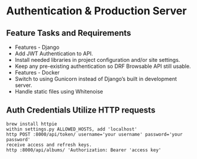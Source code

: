 #  Authentication & Production Server

## Feature Tasks and Requirements

- Features - Django
- Add JWT Authentication to API.
- Install needed libraries in project configuration and/or site settings.
- Keep any pre-existing authentication so DRF Browsable API still usable.
- Features - Docker
- Switch to using Gunicorn instead of Django’s built in development server.
- Handle static files using Whitenoise

## Auth Credentials Utilize HTTP requests

    brew install httpie
    within settings.py ALLOWED_HOSTS, add 'localhost'
    http POST :8000/api/token/ username='your username' password='your password'
    receive access and refresh keys.
    http :8000/api/albums/ 'Authorization: Bearer 'access key'
